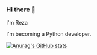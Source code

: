 ### Hi there 👋

I'm Reza

I'm becoming a Python developer.

[![Anurag's GitHub stats](https://github-readme-stats.vercel.app/api?username=RDORiginall)](https://github.com/anuraghazra/github-readme-stats)
